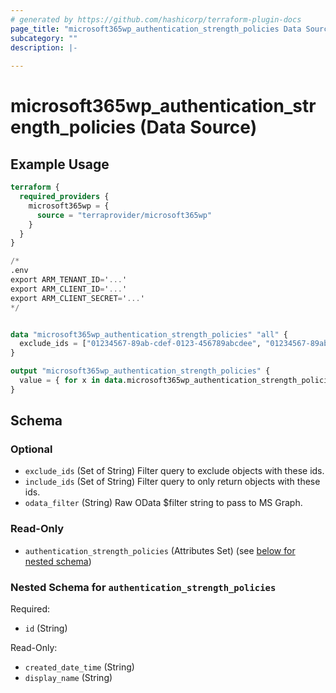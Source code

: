```yaml
---
# generated by https://github.com/hashicorp/terraform-plugin-docs
page_title: "microsoft365wp_authentication_strength_policies Data Source - microsoft365wp"
subcategory: ""
description: |-
  
---
```


# microsoft365wp_authentication_strength_policies (Data Source)



## Example Usage

```terraform
terraform {
  required_providers {
    microsoft365wp = {
      source = "terraprovider/microsoft365wp"
    }
  }
}

/*
.env
export ARM_TENANT_ID='...'
export ARM_CLIENT_ID='...'
export ARM_CLIENT_SECRET='...'
*/


data "microsoft365wp_authentication_strength_policies" "all" {
  exclude_ids = ["01234567-89ab-cdef-0123-456789abcdee", "01234567-89ab-cdef-0123-456789abcdef"]
}

output "microsoft365wp_authentication_strength_policies" {
  value = { for x in data.microsoft365wp_authentication_strength_policies.all.authentication_strength_policies : x.id => x }
}
```

<!-- schema generated by tfplugindocs -->
## Schema

### Optional

- `exclude_ids` (Set of String) Filter query to exclude objects with these ids.
- `include_ids` (Set of String) Filter query to only return objects with these ids.
- `odata_filter` (String) Raw OData $filter string to pass to MS Graph.

### Read-Only

- `authentication_strength_policies` (Attributes Set) (see [below for nested schema](#nestedatt--authentication_strength_policies))

<a id="nestedatt--authentication_strength_policies"></a>
### Nested Schema for `authentication_strength_policies`

Required:

- `id` (String)

Read-Only:

- `created_date_time` (String)
- `display_name` (String)
